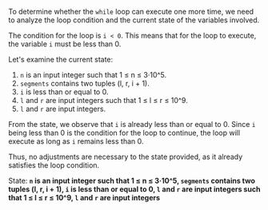 To determine whether the `while` loop can execute one more time, we need to analyze the loop condition and the current state of the variables involved.

The condition for the loop is `i < 0`. This means that for the loop to execute, the variable `i` must be less than 0. 

Let's examine the current state:
1. `n` is an input integer such that 1 ≤ n ≤ 3·10^5.
2. `segments` contains two tuples (l, r, i + 1).
3. `i` is less than or equal to 0.
4. `l` and `r` are input integers such that 1 ≤ l ≤ r ≤ 10^9.
5. `l` and `r` are input integers.

From the state, we observe that `i` is already less than or equal to 0. Since `i` being less than 0 is the condition for the loop to continue, the loop will execute as long as `i` remains less than 0.

Thus, no adjustments are necessary to the state provided, as it already satisfies the loop condition.

State: **`n` is an input integer such that 1 ≤ n ≤ 3·10^5, `segments` contains two tuples (l, r, i + 1), `i` is less than or equal to 0, `l` and `r` are input integers such that 1 ≤ l ≤ r ≤ 10^9, `l` and `r` are input integers**